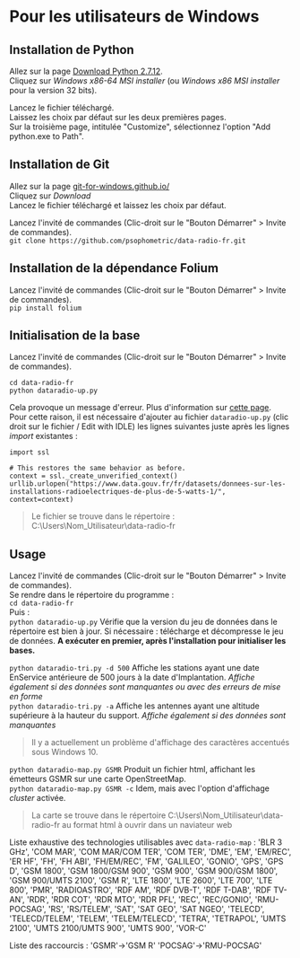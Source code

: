 # Pour les utilisateurs de Windows

## Installation de Python
Allez sur la page [Download Python 2.7.12](https://www.python.org/downloads/release/python-2712/).<br>
Cliquez sur *Windows x86-64 MSI installer* (ou *Windows x86 MSI installer* pour la version 32 bits).<p>
Lancez le fichier téléchargé.<br>
Laissez les choix par défaut sur les deux premières pages.<br>
Sur la troisième page, intitulée "Customize", sélectionnez l'option "Add python.exe to Path".<p>

## Installation de Git
Allez sur la page [git-for-windows.github.io/](https://git-for-windows.github.io/)<br>
Cliquez sur *Download*<br>
Lancez le fichier téléchargé et laissez les choix par défaut.<p>
Lancez l'invité de commandes (Clic-droit sur le "Bouton Démarrer" > Invite de commandes).<br>
`git clone https://github.com/psophometric/data-radio-fr.git`<p>

## Installation de la dépendance Folium
Lancez l'invité de commandes (Clic-droit sur le "Bouton Démarrer" > Invite de commandes).<br>
`pip install folium`<p>

## Initialisation de la base
Lancez l'invité de commandes (Clic-droit sur le "Bouton Démarrer" > Invite de commandes).
```
cd data-radio-fr
python dataradio-up.py
```
Cela provoque un message d'erreur. Plus d'information sur [cette page](https://www.python.org/dev/peps/pep-0476/).<br>
Pour cette raison, il est nécessaire d'ajouter au fichier `dataradio-up.py` (clic droit sur le fichier / Edit with IDLE) les lignes suivantes juste après les lignes *import* existantes :
```
import ssl

# This restores the same behavior as before.
context = ssl._create_unverified_context()
urllib.urlopen("https://www.data.gouv.fr/fr/datasets/donnees-sur-les-installations-radioelectriques-de-plus-de-5-watts-1/", context=context)
```
> Le fichier se trouve dans le répertoire : C:\Users\Nom_Utilisateur\data-radio-fr

## Usage
Lancez l'invité de commandes (Clic-droit sur le "Bouton Démarrer" > Invite de commandes).<br>
Se rendre dans le répertoire du programme :<br>
`cd data-radio-fr`<br>
Puis :<br>
`python dataradio-up.py`
Vérifie que la version du jeu de données dans le répertoire est bien à jour. Si nécessaire : télécharge et décompresse le jeu de données. **A exécuter en premier, après l'installation pour initialiser les bases.**<p>
`python dataradio-tri.py -d 500` Affiche les stations ayant une date EnService antérieure de 500 jours à la date d'Implantation. *Affiche également si des données sont manquantes ou avec des erreurs de mise en forme*<br>
`python dataradio-tri.py -a` Affiche les antennes ayant une altitude supérieure à la hauteur du support. *Affiche également si des données sont manquantes*<p>
> Il y a actuellement un problème d'affichage des caractères accentués sous Windows 10.<br>

`python dataradio-map.py GSMR` Produit un fichier html, affichant les émetteurs GSMR sur une carte OpenStreetMap. <br>
`python dataradio-map.py GSMR -c` Idem, mais avec l'option d'affichage *cluster* activée. <p>
> La carte se trouve dans le répertoire C:\Users\Nom_Utilisateur\data-radio-fr au format html à ouvrir dans un naviateur web 

Liste exhaustive des technologies utilisables avec `data-radio-map` :
'BLR 3 GHz', 'COM MAR', 'COM MAR/COM TER', 'COM TER', 'DME', 'EM', 'EM/REC',
'ER HF', 'FH', 'FH ABI', 'FH/EM/REC', 'FM', 'GALILEO', 'GONIO', 'GPS', 'GPS D',
'GSM 1800', 'GSM 1800/GSM 900', 'GSM 900', 'GSM 900/GSM 1800',
'GSM 900/UMTS 2100', 'GSM R', 'LTE 1800', 'LTE 2600', 'LTE 700', 'LTE 800',
'PMR', 'RADIOASTRO', 'RDF AM', 'RDF DVB-T', 'RDF T-DAB', 'RDF TV-AN', 'RDR',
'RDR COT', 'RDR MTO', 'RDR PFL', 'REC', 'REC/GONIO', 'RMU-POCSAG', 'RS',
'RS/TELEM', 'SAT', 'SAT GEO', 'SAT NGEO', 'TELECD', 'TELECD/TELEM', 'TELEM',
'TELEM/TELECD', 'TETRA', 'TETRAPOL',
'UMTS 2100', 'UMTS 2100/UMTS 900', 'UMTS 900', 'VOR-C'<p>
Liste des raccourcis : 'GSMR'->'GSM R' 'POCSAG'->'RMU-POCSAG'
